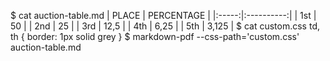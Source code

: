 $ cat auction-table.md
| PLACE | PERCENTAGE |
|:-----:|:----------:|
|  1st  |     50     |
|  2nd  |     25     |
|  3rd  |    12,5    |
|  4th  |    6,25    |
|  5th  |    3,125   |
$ cat custom.css
td, th {
    border: 1px solid grey
}
$ markdown-pdf --css-path='custom.css' auction-table.md

